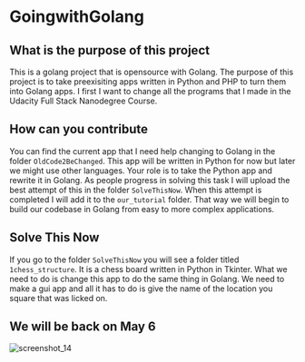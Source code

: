 # GoingwithGolang

## What is the purpose of this project
This is a golang project that is opensource with Golang.  The purpose of this project is to take preexisiting apps written in Python and PHP to turn them into Golang apps.  I first I want to change all the programs that I made in the Udacity Full Stack Nanodegree Course.  


## How can you contribute
You can find the current app that I need help changing to Golang in the folder `OldCode2BeChanged`.  This app will be written in Python for now but later we might use other languages.  Your role is to take the Python app and rewrite it in Golang.  As people progress in solving this task I will upload the best attempt of this in the folder `SolveThisNow`.  When this attempt is completed I will add it to the `our_tutorial` folder.  That way we will begin to build our codebase in Golang from easy to more complex applications.

## Solve This Now
If you go to the folder `SolveThisNow` you will see a folder titled `1chess_structure`.  It is a chess board written in Python in Tkinter.  What we need to do is change this app to do the same thing in Golang.  We need to make a gui app and all it has to do is give the name of the location you square that was licked on. 



## We will be back on May 6
![screenshot_14](https://user-images.githubusercontent.com/21030885/39399466-0129da26-4b59-11e8-924c-a59e451d76b0.jpg)
